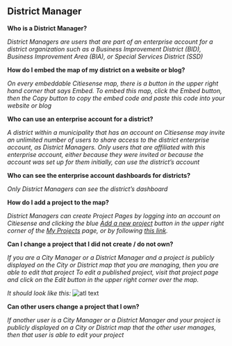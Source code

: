 ## District Manager

__Who is a District Manager?__

_District Managers are users that are part of an enterprise account for a district organization such as a Business Improvement District (BID), Business Improvement Area (BIA), or Special Services District (SSD)_

__How do I embed the map of my district on a website or blog?__

_On every embeddable Citiesense map, there is a button in the upper right hand corner that says Embed. To embed this map, click the Embed button, then the Copy button to copy the embed code and paste this code into your website or blog_

__Who can use an enterprise account for a district?__

_A district within a municipality that has an account on Citiesense may invite an unlimited number of users to share access to the district enterprise account, as District Managers.  Only users that are affiliated with this enterprise account, either because they were invited or because the account was set up for them initially, can use the district’s account_ 

__Who can see the enterprise account dashboards for districts?__

_Only District Managers can see the district’s dashboard_

__How do I add a project to the map?__

_District Managers can create Project Pages by logging into an account on Citiesense and clicking the blue [Add a new project](http://www.citiesense.com/projects/new) button in the upper right corner of the [My Projects](http://www.citiesense.com/dashboard) page, or by following [this link](http://www.citiesense.com/projects/new)._ 

__Can I change a project that I did not create / do not own?__

_If you are a City Manager or a District Manager and a project is publicly displayed on the City or District map that you are managing, then you are able to edit that project_
_To edit a published project, visit that project page and click on the Edit button in the upper right corner over the map._

_It should look like this:_ 
![atl text](https://farm2.staticflickr.com/1649/25681187045_d2cbea5faa_m.jpg "edit project button")

__Can other users change a project that I own?__

_If another user is a City Manager or a District Manager and your project is publicly displayed on a City or District map that the other user manages, then that user is able to edit your project_







